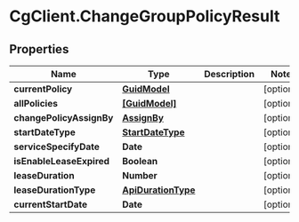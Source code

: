 # CgClient.ChangeGroupPolicyResult

## Properties

Name | Type | Description | Notes
------------ | ------------- | ------------- | -------------
**currentPolicy** | [**GuidModel**](GuidModel.md) |  | [optional] 
**allPolicies** | [**[GuidModel]**](GuidModel.md) |  | [optional] 
**changePolicyAssignBy** | [**AssignBy**](AssignBy.md) |  | [optional] 
**startDateType** | [**StartDateType**](StartDateType.md) |  | [optional] 
**serviceSpecifyDate** | **Date** |  | [optional] 
**isEnableLeaseExpired** | **Boolean** |  | [optional] 
**leaseDuration** | **Number** |  | [optional] 
**leaseDurationType** | [**ApiDurationType**](ApiDurationType.md) |  | [optional] 
**currentStartDate** | **Date** |  | [optional] 


